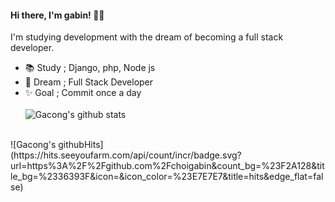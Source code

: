 #### __Hi there, I'm gabin! 👋🏻__
I'm studying development with the dream of becoming a full stack developer.

- 📚 Study ; Django, php, Node js
- 🌱 Dream ; Full Stack Developer
- ✨ Goal  ; Commit once a day
</br></br>
![Gacong's github stats](https://github-readme-stats.vercel.app/api?username=choigabin&theme=slateorange&show_icons=true)
</br>
![Gacong's githubHits](https://hits.seeyoufarm.com/api/count/incr/badge.svg?url=https%3A%2F%2Fgithub.com%2Fchoigabin&count_bg=%23F2A128&title_bg=%2336393F&icon=&icon_color=%23E7E7E7&title=hits&edge_flat=false)
